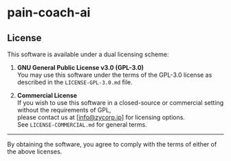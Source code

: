 # pain-coach-ai

## License

This software is available under a dual licensing scheme:

1. **GNU General Public License v3.0 (GPL-3.0)**  
   You may use this software under the terms of the GPL-3.0 license as described in the `LICENSE-GPL-3.0.md` file.

2. **Commercial License**  
   If you wish to use this software in a closed-source or commercial setting without the requirements of GPL,  
   please contact us at [info@zycorp.jp] for licensing options.  
   See `LICENSE-COMMERCIAL.md` for general terms.

---

By obtaining the software, you agree to comply with the terms of either of the above licenses.
